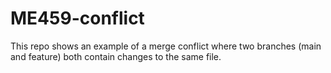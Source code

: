 # ME459-conflict

This repo shows an example of a merge conflict where two branches (main and feature) both contain changes to the same file.
